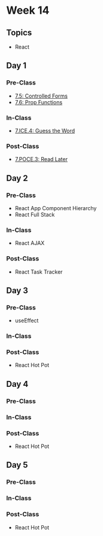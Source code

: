 # Week 14

## Topics

* React

## Day 1

### Pre-Class

* [7.5: Controlled Forms](../../7-react/7.5-controlled-forms.md)
* [7.6: Prop Functions](../../7-react/7.6-prop-functions.md)

### In-Class

* [7.ICE.4: Guess the Word](../../7-react/7.ice-in-class-exercises/7.ice.4-guess-the-word.md)

### Post-Class

* [7.POCE.3: Read Later](../../7-react/7.poce-post-class-exercises/7.poce.3-read-later.md)

## Day 2

### Pre-Class

* React App Component Hierarchy
* React Full Stack

### In-Class

* React AJAX

### Post-Class

* React Task Tracker

## Day 3

### Pre-Class

* useEffect

### In-Class

### **Post-Class**

* React Hot Pot

## Day 4

### Pre-Class

### **In-Class**

### **Post-Class**

* React Hot Pot

## Day 5

### Pre-Class

### **In-Class**

### **Post-Class**

* React Hot Pot

### 

